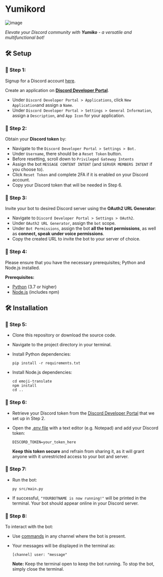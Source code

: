 # Yumikord

![image](https://github.com/jntm7/Yumikord/assets/108718802/349a4bbf-e7fd-443b-9c65-b07761743934)

*Elevate your Discord community with **Yumiko** - a versatile and multifunctional bot!*

## 🛠️ Setup

### 🔨 Step 1: 

Signup for a Discord account [here](https://discord.com/register).

Create an application on [**Discord Developer Portal**](https://discord.com/developers/applications).

- Under `Discord Developer Portal > Applications`, click `New Application`and assign a `Name`.
- Under `Discord Developer Portal > Settings > General Information`, assign a `Description`, and `App Icon` for your application.

### 🔨 Step 2:

Obtain your **Discord token** by:

- Navigate to the `Discord Developer Portal > Settings > Bot.`
- Under `Username`, there should be a `Reset Token` button.
- Before resetting, scroll down to `Privileged Gateway Intents`
- Assign the bot `MESSAGE CONTENT INTENT` (and `SERVER MEMBERS INTENT` if you choose to).
- Click `Reset Token` and complete 2FA if it is enabled on your Discord account.
- Copy your Discord token that will be needed in Step 6. 

### 🔨 Step 3:

Invite your bot to desired Discord server using the **OAuth2 URL Generator**:

- Navigate to `Discord Developer Portal > Settings > OAuth2`.
- Under `OAuth2 URL Generator`, assign the `bot` scope.
- Under `Bot Permissions`, assign the bot **all the text permissions**, as well as **connect, speak under voice permissions**.
- Copy the created URL to invite the bot to your server of choice.

### 🔨 Step 4:

Please ensure that you have the necessary prerequisites; Python and Node.js installed.

**Prerequisites:**
   - [Python](https://python.org/downloads/) (3.7 or higher)
   - [Node.js](https://nodejs.org/en) (includes npm)

## 🛠️ Installation

### 🔨 Step 5:


- Clone this repository or download the source code.
- Navigate to the project directory in your terminal.
- Install Python dependencies:
  
    ```
    pip install -r requirements.txt
    ```
- Install Node.js dependencies:
  
    ```
    cd emoji-translate
    npm install
    cd ..
    ```

### 🔨 Step 6:

- Retrieve your Discord token from the [Discord Developer Portal](https://discord.com/developers/applications) that we set up in Step 2.
- Open the [.env file](build\.env) with a text editor (e.g. Notepad) and add your Discord token:
  
     ```
     DISCORD_TOKEN=your_token_here
     ```

   **Keep this token secure** and refrain from sharing it, as it will grant anyone with it unrestricted access to your bot and server.

### 🔨 Step 7:

- Run the bot:
  
     ```
     py src/main.py
     ```
- If successful, `"YOURBOTNAME is now running!"` will be printed in the terminal. Your bot should appear online in your Discord server.

### 🔨 Step 8:

To interact with the bot:
- Use [commands](\COMMANDS.md) in any channel where the bot is present.
- Your messages will be displayed in the terminal as:
     ```
     [channel] user: "message"
     ```
     
   **Note:** Keep the terminal open to keep the bot running. To stop the bot, simply close the terminal.

